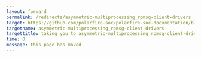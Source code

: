 ```yaml
---
layout: forward
permalink: /redirects/asymmetric-multiprocessing_rpmsg-client-drivers
target: https://github.com/polarfire-soc/polarfire-soc-documentation/blob/master/asymmetric-multiprocessing/rpmsg-client-drivers.md
targetname: asymmetric-multiprocessing_rpmsg-client-drivers
targettitle: taking you to asymmetric-multiprocessing_rpmsg-client-drivers
time: 0
message: this page has moved
---
```

